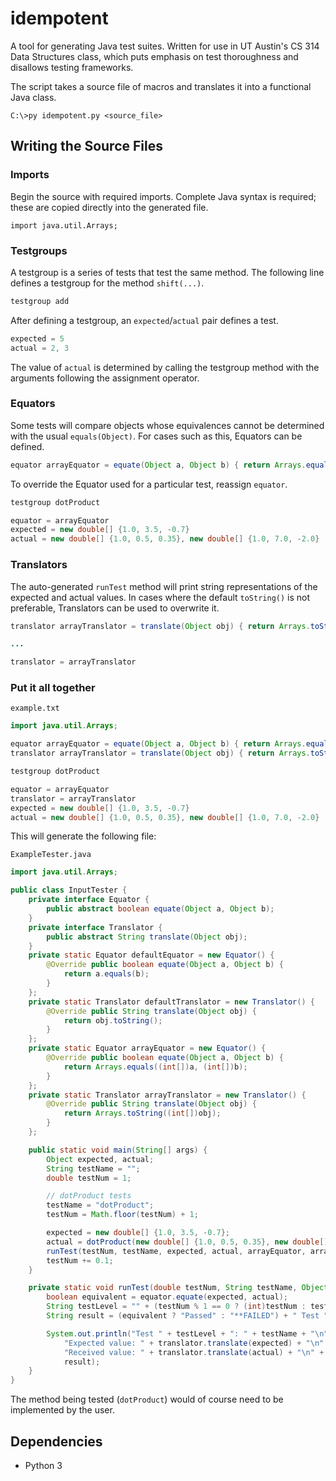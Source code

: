 # idempotent

A tool for generating Java test suites. Written for use in UT Austin's CS 314 Data Structures class, which puts emphasis on test thoroughness and disallows testing frameworks.

The script takes a source file of macros and translates it into a functional Java class.

`C:\>py idempotent.py <source_file>`

## Writing the Source Files

### Imports

Begin the source with required imports. Complete Java syntax is required; these are copied directly into the generated file.

```
import java.util.Arrays;
```

### Testgroups

A testgroup is a series of tests that test the same method. The following line defines a testgroup for the method `shift(...)`.

```java
testgroup add
```

After defining a testgroup, an `expected`/`actual` pair defines a test.

```java
expected = 5
actual = 2, 3
```

The value of `actual` is determined by calling the testgroup method with the arguments following the assignment operator.

### Equators

Some tests will compare objects whose equivalences cannot be determined with the usual `equals(Object)`. For cases such as this, Equators can be defined.

```java
equator arrayEquator = equate(Object a, Object b) { return Arrays.equals((int[])a, (int[])b); }
```

To override the Equator used for a particular test, reassign `equator`.

```java
testgroup dotProduct

equator = arrayEquator
expected = new double[] {1.0, 3.5, -0.7}
actual = new double[] {1.0, 0.5, 0.35}, new double[] {1.0, 7.0, -2.0}
```

### Translators

The auto-generated `runTest` method will print string representations of the expected and actual values. In cases where the default `toString()` is not preferable, Translators can be used to overwrite it.

 ```java
 translator arrayTranslator = translate(Object obj) { return Arrays.toString((int[])obj); }

 ...

 translator = arrayTranslator
 ```

 ### Put it all together

`example.txt`
 ```java
 import java.util.Arrays;

 equator arrayEquator = equate(Object a, Object b) { return Arrays.equals((int[])a, (int[])b); }
 translator arrayTranslator = translate(Object obj) { return Arrays.toString((int[])obj); }

testgroup dotProduct

equator = arrayEquator
translator = arrayTranslator
expected = new double[] {1.0, 3.5, -0.7}
actual = new double[] {1.0, 0.5, 0.35}, new double[] {1.0, 7.0, -2.0}
```

This will generate the following file:

`ExampleTester.java`
```java
import java.util.Arrays;

public class InputTester {
	private interface Equator {
		public abstract boolean equate(Object a, Object b);
	}
	private interface Translator {
		public abstract String translate(Object obj);
	}
	private static Equator defaultEquator = new Equator() {
		@Override public boolean equate(Object a, Object b) {
			return a.equals(b);
		}
	};
	private static Translator defaultTranslator = new Translator() {
		@Override public String translate(Object obj) {
			return obj.toString();
		}
	};
	private static Equator arrayEquator = new Equator() {
		@Override public boolean equate(Object a, Object b) {
			return Arrays.equals((int[])a, (int[])b);
		}
	};
	private static Translator arrayTranslator = new Translator() {
		@Override public String translate(Object obj) {
			return Arrays.toString((int[])obj);
		}
	};

	public static void main(String[] args) {
		Object expected, actual;
		String testName = "";
		double testNum = 1;

		// dotProduct tests
		testName = "dotProduct";
		testNum = Math.floor(testNum) + 1;

		expected = new double[] {1.0, 3.5, -0.7};
		actual = dotProduct(new double[] {1.0, 0.5, 0.35}, new double[] {1.0, 7.0, -2.0});
		runTest(testNum, testName, expected, actual, arrayEquator, arrayTranslator);
		testNum += 0.1;
	}

	private static void runTest(double testNum, String testName, Object expected, Object actual, Equator equator, Translator translator) {
		boolean equivalent = equator.equate(expected, actual);
		String testLevel = "" + (testNum % 1 == 0 ? (int)testNum : testNum);
		String result = (equivalent ? "Passed" : "**FAILED") + " Test " + testLevel;

		System.out.println("Test " + testLevel + ": " + testName + "\n" +
			"Expected value: " + translator.translate(expected) + "\n" +
			"Received value: " + translator.translate(actual) + "\n" +
			result);
	}
}
```

The method being tested (`dotProduct`) would of course need to be implemented by the user.

## Dependencies

* Python 3
